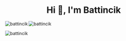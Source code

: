 <h1 align="center">Hi 👋, I'm Battincik</h1>



<p><img align="left" src="https://github-readme-stats.vercel.app/api/top-langs?username=battincik&show_icons=true&theme=dark&title_color=886ce4&text_color=886ce4&hide_border=true&locale=en&layout=compact" alt="battincik" /></p>



<p><img align="center" src="https://github-readme-streak-stats.herokuapp.com/?user=battincik&theme=dark" alt="battincik" /></p>


<p align="left"> <img src="https://komarev.com/ghpvc/?username=battincik&label=Profile%20views&color=000000&style=flat-square" alt="battincik" /> </p>

<!--
**battincik/battincik** is a ✨ _special_ ✨ repository because its `README.md` (this file) appears on your GitHub profile.

Here are some ideas to get you started:

- 🔭 I’m currently working on ...
- 🌱 I’m currently learning ...
- 👯 I’m looking to collaborate on ...
- 🤔 I’m looking for help with ...
- 💬 Ask me about ...
- 📫 How to reach me: ...
- 😄 Pronouns: ...
- ⚡ Fun fact: ...
-->
